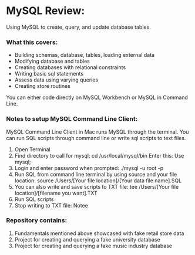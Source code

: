 # MySQL Review:
Using MySQL to create, query, and update database tables.

### What this covers:
- Building schemas, database, tables, loading external data
- Modifying database and tables
- Creating databases with relational constraints
- Writing basic sql statements
- Assess data using varying queries
- Creating store routines

You can either code directly on MySQL Workbench or MySQL in Command Line.

### Notes to setup MySQL Command Line Client:
MySQL Command Line Client in Mac runs MySQL through the terminal. You can run SQL scripts through command line or write sql scripts to text files.

1) Open Terminal
2) Find directory to call for mysql: cd /usr/local/mysql/bin
   Enter this: Use mysql;
3) Login and enter password when prompted: ./mysql -u root -p
4) Run SQL from command line terminal by using source and your file location: 
source /Users/[Your file location]/[Your data file name].SQL
5) You can also write and save scripts to TXT file: 
tee /Users/[Your file location]/[filename you want].TXT
6) Run SQL scripts
7) Stop writing to TXT file: Notee

### Repository contains:
1. Fundamentals mentioned above showcased with fake retail store data
2. Project for creating and querying a fake university database
3. Project for creating and querying a fake music industry database
